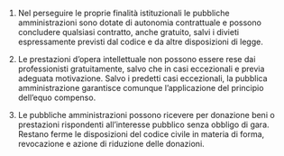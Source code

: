 1. Nel perseguire le proprie finalità istituzionali le pubbliche amministrazioni sono dotate di autonomia contrattuale e possono concludere qualsiasi contratto, anche gratuito, salvi i divieti espressamente previsti dal codice e da altre disposizioni di legge.

2. Le prestazioni d’opera intellettuale non possono essere rese dai professionisti gratuitamente, salvo che in casi eccezionali e previa adeguata motivazione. Salvo i predetti casi eccezionali, la pubblica amministrazione garantisce comunque l’applicazione del principio dell’equo compenso.

3. Le pubbliche amministrazioni possono ricevere per donazione beni o prestazioni rispondenti all’interesse pubblico senza obbligo di gara. Restano ferme le disposizioni del codice civile in materia di forma, revocazione e azione di riduzione delle donazioni.
